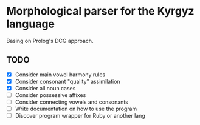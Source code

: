 # Morphological parser for the Kyrgyz language

Basing on Prolog's DCG approach.

## TODO

- [x] Consider main vowel harmony rules
- [x] Consider consonant "quality" assimilation
- [x] Consider all noun cases
- [ ] Consider possessive affixes
- [ ] Consider connecting vowels and consonants
- [ ] Write documentation on how to use the program
- [ ] Discover program wrapper for Ruby or another lang

